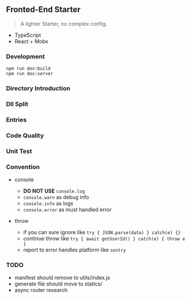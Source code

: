 ## Fronted-End Starter

> A lighter Starter, no complex config.

* TypeScript
* React + Mobx

### Development

```
npm run dev:build
npm run dev:server
```

### Directory Introduction
### Dll Split
### Entries
### Code Quality
### Unit Test
### Convention
* console
  * __DO NOT USE__ `console.log`
  * `console.warn` as debug info
  * `console.info` as logs
  * `console.error` as must handled error

* throw
  * if you can sure ignore like `try { JSON.parse(data) } catch(e) {} `
  * continue throw like `try { await getUserId() } catch(e) { throw e } `
  * report to error handles platform like `sentry`


### TODO

* manifest should remove to utils/index.js
* generate file should move to statics/
* async router research
